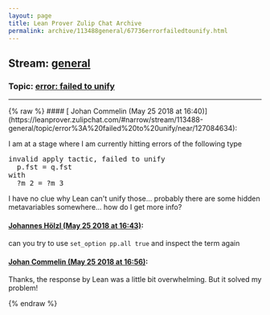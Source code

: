 ```yaml
---
layout: page
title: Lean Prover Zulip Chat Archive 
permalink: archive/113488general/67736errorfailedtounify.html
---
```


## Stream: [general](https://leanprover-community.github.io/archive/113488general/index.html)
### Topic: [error: failed to unify](https://leanprover-community.github.io/archive/113488general/67736errorfailedtounify.html)

---

<base href="https://leanprover.zulipchat.com">
{% raw %}
#### [ Johan Commelin (May 25 2018 at 16:40)](https://leanprover.zulipchat.com/#narrow/stream/113488-general/topic/error%3A%20failed%20to%20unify/near/127084634):
<p>I am at a stage where I am currently hitting errors of the following type</p>
<div class="codehilite"><pre><span></span><span class="n">invalid</span> <span class="n">apply</span> <span class="n">tactic</span><span class="o">,</span> <span class="n">failed</span> <span class="n">to</span> <span class="n">unify</span>
  <span class="n">p</span><span class="bp">.</span><span class="n">fst</span> <span class="bp">=</span> <span class="n">q</span><span class="bp">.</span><span class="n">fst</span>
<span class="k">with</span>
  <span class="err">?</span><span class="n">m_2</span> <span class="bp">=</span> <span class="err">?</span><span class="n">m_3</span>
</pre></div>


<p>I have no clue why Lean can't unify those... probably there are some hidden metavariables somewhere... how do I get more info?</p>

#### [ Johannes Hölzl (May 25 2018 at 16:43)](https://leanprover.zulipchat.com/#narrow/stream/113488-general/topic/error%3A%20failed%20to%20unify/near/127084763):
<p>can you try to use <code>set_option pp.all true</code> and inspect the term again</p>

#### [ Johan Commelin (May 25 2018 at 16:56)](https://leanprover.zulipchat.com/#narrow/stream/113488-general/topic/error%3A%20failed%20to%20unify/near/127085460):
<p>Thanks, the response by Lean was a little bit overwhelming. But it solved my problem!</p>


{% endraw %}
